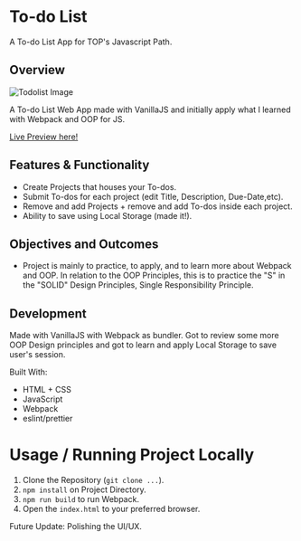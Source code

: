 # To-do List

A To-do List App for TOP's Javascript Path.

## Overview

![Todolist Image](https://photos.app.goo.gl/RBfUqhDzKrucP6Wf7)

A To-do List Web App made with VanillaJS and initially apply what I learned with Webpack and OOP for JS.

[Live Preview here!](https://bananabread08.github.io/todolist/)

## Features & Functionality

- Create Projects that houses your To-dos.
- Submit To-dos for each project (edit Title, Description, Due-Date,etc).
- Remove and add Projects + remove and add To-dos inside each project.
- Ability to save using Local Storage (made it!).

## Objectives and Outcomes

- Project is mainly to practice, to apply, and to learn more about Webpack and OOP. In relation to the OOP Principles, this is to practice the "S" in the "SOLID" Design Principles, Single Responsibility Principle.

## Development

Made with VanillaJS with Webpack as bundler. Got to review some more OOP Design principles and got to learn and apply Local Storage to save user's session.

Built With:

- HTML + CSS
- JavaScript
- Webpack
- eslint/prettier

# Usage / Running Project Locally

1. Clone the Repository (`git clone ...`).
2. `npm install` on Project Directory.
3. `npm run build` to run Webpack.
4. Open the `index.html` to your preferred browser.

Future Update: Polishing the UI/UX.
